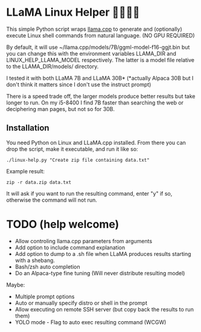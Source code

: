 # LLaMA Linux Helper 🐧🤝🏼🦙

This simple Python script wraps [llama.cpp](https://github.com/ggerganov/llama.cpp) to generate and (optionally) execute Linux shell commands from natural language. (NO GPU REQUIRED)

By default, it will use ~/llama.cpp/models/7B/ggml-model-f16-ggjt.bin but you can change this with the environment variables LLAMA_DIR and LINUX_HELP_LLAMA_MODEL respectively. The latter is a model file relative to the LLAMA_DIR/models/ directory.

I tested it with both LLaMA 7B and LLaMA 30B* (*actually Alpaca 30B but I don't think it matters since I don't use the instruct prompt)

There is a speed trade off, the larger models produce better results but take longer to run. On my i5-8400 I find 7B faster than searching the web or deciphering man pages, but not so for 30B.

## Installation

You need Python on Linux and LLaMA.cpp installed. From there you can drop the script, make it executable, and run it like so:

```./linux-help.py "Create zip file containing data.txt"```
  
Example result:

```zip -r data.zip data.txt```

It will ask if you want to run the resulting command, enter "y" if so, otherwise the command will not run.


# TODO (help welcome)

* Allow controling llama.cpp parameters from arguments
* Add option to include command explanation
* Add option to dump to a .sh file when LLaMA produces results starting with a shebang.
* Bash/zsh auto completion
* Do an Alpaca-type fine tuning (Will never distribute resulting model)

Maybe:

* Multiple prompt options
* Auto or manually specify distro or shell in the prompt
* Allow executing on remote SSH server (but copy back the results to run them)
* YOLO mode - Flag to auto exec resulting command (WCGW)
